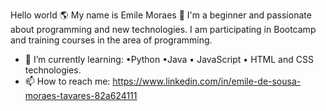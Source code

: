 Hello world 🌎
My name is Emile Moraes 🚀
I'm a beginner and passionate about programming and new technologies. I am participating in Bootcamp and training courses in the area of ​​programming.
- 🌱 I’m currently learning: 
•Python 
•Java 
• JavaScript 
• HTML and CSS technologies. 
- 📫 How to reach me: https://www.linkedin.com/in/emile-de-sousa-moraes-tavares-82a624111

<!--
**EmileMoraes/EmileMoraes** is a ✨ _special_ ✨ repository because its `README.md` (this file) appears on your GitHub profile.

Here are some ideas to get you started:
  and   Focused on:   🚀 📫 How to reach me: 
- 🔭 I’m currently working on ...
 ...
- 👯 I’m looking to collaborate on ...
- 🤔 I’m looking for help with ...
- 💬 Ask me about ...

- ⚡ Fun fact: ...
-->
